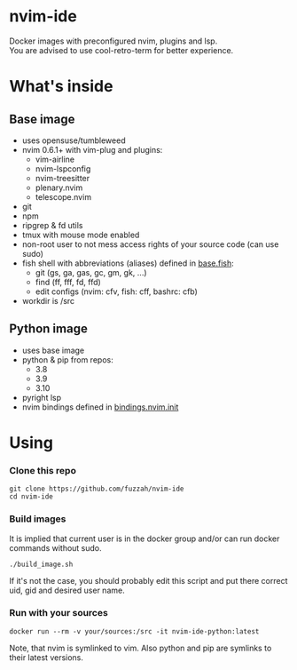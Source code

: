 # nvim-ide
Docker images with preconfigured nvim, plugins and lsp.<br>
You are advised to use cool-retro-term for better experience.

# What's inside
## Base image
* uses opensuse/tumbleweed
* nvim 0.6.1+ with vim-plug and plugins:
    * vim-airline
    * nvim-lspconfig
    * nvim-treesitter
    * plenary.nvim
    * telescope.nvim
* git
* npm
* ripgrep & fd utils
* tmux with mouse mode enabled
* non-root user to not mess access rights of your source code (can use sudo)
* fish shell with abbreviations (aliases) defined in [base.fish](base.fish):
    * git (gs, ga, gas, gc, gm, gk, ...)
    * find (ff, fff, fd, ffd)
    * edit configs (nvim: cfv, fish: cff, bashrc: cfb)
* workdir is /src


## Python image
* uses base image
* python & pip from repos:
    * 3.8
    * 3.9
    * 3.10
* pyright lsp
* nvim bindings defined in [bindings.nvim.init](bindings.nvim.init)

# Using
### Clone this repo
```shell
git clone https://github.com/fuzzah/nvim-ide
cd nvim-ide
```
### Build images
It is implied that current user is in the docker group and/or can run docker commands without sudo.
```shell
./build_image.sh
```
If it's not the case, you should probably edit this script and put there correct uid, gid and desired user name.

### Run with your sources
```shell
docker run --rm -v your/sources:/src -it nvim-ide-python:latest
```

Note, that nvim is symlinked to vim. Also python and pip are symlinks to their latest versions.
